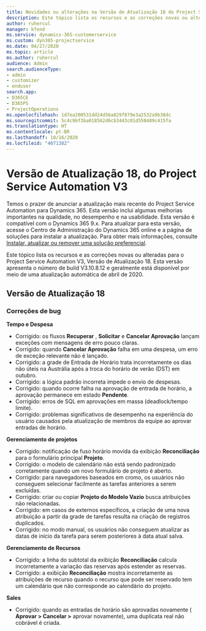 ```yaml
---
title: Novidades ou alterações na Versão de Atualização 18 do Project Service Automation V3
description: Este tópico lista os recursos e as correções novas ou alteradas disponíveis na Versão de Atualização 18 do Project Service Automation V3.
author: ruhercul
manager: kfend
ms.service: dynamics-365-customerservice
ms.custom: dyn365-projectservice
ms.date: 04/27/2020
ms.topic: article
ms.author: ruhercul
audience: Admin
search.audienceType:
- admin
- customizer
- enduser
search.app:
- D365CE
- D365PS
- ProjectOperations
ms.openlocfilehash: 1d7ea200531dd24d56a829f879e3a2532a9b38dc
ms.sourcegitcommit: 5c4c9bf3ba018562d6cb3443c01d550489c415fa
ms.translationtype: HT
ms.contentlocale: pt-BR
ms.lasthandoff: 10/16/2020
ms.locfileid: "4071382"
---
```

# <a name="project-service-automation-update-release-18-v3"></a>Versão de Atualização 18, do Project Service Automation V3

Temos o prazer de anunciar a atualização mais recente do Project Service Automation para Dynamics 365. Esta versão inclui algumas melhorias importantes na qualidade, no desempenho e na usabilidade. Esta versão é compatível com o Dynamics 365 9.x. Para atualizar para esta versão, acesse o Centro de Administração do Dynamics 365 online e a página de soluções para instalar a atualização. Para obter mais informações, consulte [Instalar, atualizar ou remover uma solução preferencial](https://docs.microsoft.com/power-platform/admin/install-remove-preferred-solution).

Este tópico lista os recursos e as correções novas ou alteradas para o Project Service Automation V3, Versão de Atualização 18. Esta versão apresenta o número de build V3.10.8.12 e geralmente está disponível por meio de uma atualização automática de abril de 2020.

## <a name="update-release-18"></a>Versão de Atualização 18

### <a name="bug-fixes"></a>Correções de bug

**Tempo e Despesa**

- Corrigido: os fluxos **Recuperar** , **Solicitar** e **Cancelar Aprovação** lançam exceções com mensagens de erro pouco claras.
- Corrigido: quando **Cancelar Aprovação** falha em uma despesa, um erro de exceção relevante não é lançado.
- Corrigido: a grade de Entrada de Horário trata incorretamente os dias não úteis na Austrália após a troca do horário de verão (DST) em outubro.
- Corrigido: a lógica padrão incorreta impede o envio de despesas.
- Corrigido: quando ocorre falha na aprovação de entrada de horário, a aprovação permanece em estado **Pendente**.
- Corrigido: erros de SQL em aprovações em massa (deadlock/tempo limite).
- Corrigido: problemas significativos de desempenho na experiência do usuário causados pela atualização de membros da equipe ao aprovar entradas de horário.

**Gerenciamento de projetos**

- Corrigido: notificação de fuso horário movida da exibição **Reconciliação** para o formulário principal **Projeto**.
- Corrigido: o modelo de calendário não está sendo padronizado corretamente quando um novo formulário de projeto é aberto.
- Corrigido: para navegadores baseados em cromo, os usuários não conseguem selecionar facilmente as tarefas anteriores a serem excluídas.
- Corrigido: criar ou copiar **Projeto do Modelo Vazio** busca atribuições não relacionadas.
- Corrigido: em casos de externos específicos, a criação de uma nova atribuição a partir da grade de tarefas resulta na criação de registros duplicados.
- Corrigido: no modo manual, os usuários não conseguem atualizar as datas de início da tarefa para serem posteriores à data atual salva.

**Gerenciamento de Recursos**

- Corrigido: a linha do subtotal da exibição **Reconciliação** calcula incorretamente a variação das reservas após estender as reservas.
- Corrigido: a exibição **Reconciliação** mostra incorretamente as atribuições de recurso quando o recurso que pode ser reservado tem um calendário que não corresponde ao calendário do projeto.

**Sales**

- Corrigido: quando as entradas de horário são aprovadas novamente ( **Aprovar > Cancelar >** aprovar novamente), uma duplicata real não cobrável é criada.
